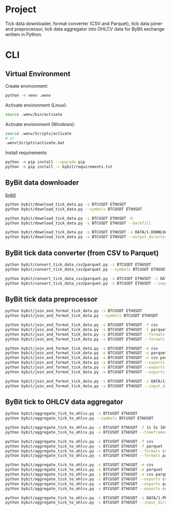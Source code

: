 
# Project

Tick data downloader, format converter (CSV and Parquet), tick data joiner and preprocessor, tick data aggregator into OHLCV data for ByBit exchange written in Python.

# CLI

## Virtual Environment

Create environment:
```sh
python -m venv .wenv
```

Activate environment (Linux):
```sh
source .wenv/bin/activate
```

Activate environment (Windows):
```sh
source .wenv/Scripts/activate
# or
.wenv\Scripts\activate.bat
```

Install requirements
```sh
python -m pip install --upgrade pip
python -m pip install -r bybit/requirements.txt
```

## ByBit data downloader

[bybit](https://public.bybit.com/trading)

```sh
python bybit/download_tick_data.py -s BTCUSDT ETHUSDT
python bybit/download_tick_data.py --symbols BTCUSDT ETHUSDT
```

```sh
python bybit/download_tick_data.py -s BTCUSDT ETHUSDT -b
python bybit/download_tick_data.py -s BTCUSDT ETHUSDT --backfill
```

```sh
python bybit/download_tick_data.py -s BTCUSDT ETHUSDT -o DATA/1-DOWNLOADS
python bybit/download_tick_data.py -s BTCUSDT ETHUSDT --output_directory_path DATA/1-DOWNLOADS
```


## ByBit tick data converter (from CSV to Parquet)

```sh
python bybit/convert_tick_data_csv2parquet.py -s BTCUSDT ETHUSDT
python bybit/convert_tick_data_csv2parquet.py --symbols BTCUSDT ETHUSDT
```

```sh
python bybit/convert_tick_data_csv2parquet.py -s BTCUSDT ETHUSDT -i DATA/1-DOWNLOADS -o DATA/2-CONVERTED
python bybit/convert_tick_data_csv2parquet.py -s BTCUSDT ETHUSDT --input_directory_path DATA/1-DOWNLOADS --output_directory_path DATA/2-CONVERTED
```

## ByBit tick data preprocessor

```sh
python bybit/join_and_format_tick_data.py -s BTCUSDT ETHUSDT
python bybit/join_and_format_tick_data.py --symbols BTCUSDT ETHUSDT
```

```sh
python bybit/join_and_format_tick_data.py -s BTCUSDT ETHUSDT -f csv
python bybit/join_and_format_tick_data.py -s BTCUSDT ETHUSDT -f parquet
python bybit/join_and_format_tick_data.py -s BTCUSDT ETHUSDT --formats csv
python bybit/join_and_format_tick_data.py -s BTCUSDT ETHUSDT --formats parquet
```

```sh
python bybit/join_and_format_tick_data.py -s BTCUSDT ETHUSDT -e csv
python bybit/join_and_format_tick_data.py -s BTCUSDT ETHUSDT -e parquet
python bybit/join_and_format_tick_data.py -s BTCUSDT ETHUSDT -e csv parquet
python bybit/join_and_format_tick_data.py -s BTCUSDT ETHUSDT --exports csv
python bybit/join_and_format_tick_data.py -s BTCUSDT ETHUSDT --exports parquet
python bybit/join_and_format_tick_data.py -s BTCUSDT ETHUSDT --exports csv parquet
```

```sh
python bybit/join_and_format_tick_data.py -s BTCUSDT ETHUSDT -i DATA/1-RAW_TICK -o DATA/2-PREPROCESSED
python bybit/join_and_format_tick_data.py -s BTCUSDT ETHUSDT --input_directory_path DATA/1-RAW_TICK --output_directory_path DATA/2-PREPROCESSED
```

## ByBit tick to OHLCV data aggregator

```sh
python bybit/aggregate_tick_to_ohlcv.py -s BTCUSDT ETHUSDT
python bybit/aggregate_tick_to_ohlcv.py --symbols BTCUSDT ETHUSDT
```

```sh
python bybit/aggregate_tick_to_ohlcv.py -s BTCUSDT ETHUSDT -t 1s 5s 10s 15s 20s 30s 1m 5m 10m 15m 20m 30m 1h 2h 3h 4h 6h 8h 12h 1d 1w
python bybit/aggregate_tick_to_ohlcv.py -s BTCUSDT ETHUSDT --timeframes 1s 5s 10s 15s 20s 30s 1m 5m 10m 15m 20m 30m 1h 2h 3h 4h 6h 8h 12h 1d 1w
```

```sh
python bybit/aggregate_tick_to_ohlcv.py -s BTCUSDT ETHUSDT -f csv
python bybit/aggregate_tick_to_ohlcv.py -s BTCUSDT ETHUSDT -f parquet
python bybit/aggregate_tick_to_ohlcv.py -s BTCUSDT ETHUSDT --formats csv
python bybit/aggregate_tick_to_ohlcv.py -s BTCUSDT ETHUSDT --formats parquet
```

```sh
python bybit/aggregate_tick_to_ohlcv.py -s BTCUSDT ETHUSDT -e csv
python bybit/aggregate_tick_to_ohlcv.py -s BTCUSDT ETHUSDT -e parquet
python bybit/aggregate_tick_to_ohlcv.py -s BTCUSDT ETHUSDT -e csv parquet
python bybit/aggregate_tick_to_ohlcv.py -s BTCUSDT ETHUSDT --exports csv
python bybit/aggregate_tick_to_ohlcv.py -s BTCUSDT ETHUSDT --exports parquet
python bybit/aggregate_tick_to_ohlcv.py -s BTCUSDT ETHUSDT --exports csv parquet
```

```sh
python bybit/aggregate_tick_to_ohlcv.py -s BTCUSDT ETHUSDT -i DATA/1-PREPROCESSED -o DATA/2-OHLCV
python bybit/aggregate_tick_to_ohlcv.py -s BTCUSDT ETHUSDT --input_directory_path DATA/1-PREPROCESSED --output_directory_path DATA/2-OHLCV
```
